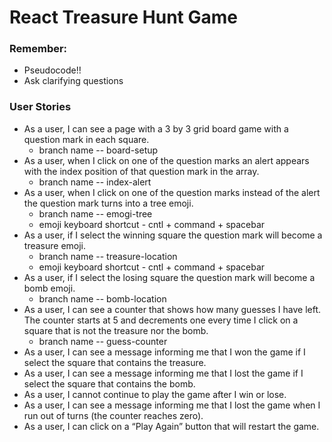 # React Treasure Hunt Game

### Remember:
- Pseudocode!!
- Ask clarifying questions

### User Stories
- As a user, I can see a page with a 3 by 3 grid board game with a question mark in each square.
    - branch name -- board-setup
- As a user, when I click on one of the question marks an alert appears with the index position of that question mark in the array.
    - branch name -- index-alert
- As a user, when I click on one of the question marks instead of the alert the question mark turns into a tree emoji.
    - branch name -- emogi-tree
    - emoji keyboard shortcut - cntl + command + spacebar
- As a user, if I select the winning square the question mark will become a treasure emoji.
    - branch name -- treasure-location
    - emoji keyboard shortcut - cntl + command + spacebar
- As a user, if I select the losing square the question mark will become a bomb emoji.
    - branch name -- bomb-location
- As a user, I can see a counter that shows how many guesses I have left. The counter starts at 5 and decrements one every time I click on a square that is not the treasure nor the bomb.
    - branch name -- guess-counter
- As a user, I can see a message informing me that I won the game if I select the square that contains the treasure.
- As a user, I can see a message informing me that I lost the game if I select the square that contains the bomb.
- As a user, I cannot continue to play the game after I win or lose.
- As a user, I can see a message informing me that I lost the game when I run out of turns (the counter reaches zero).
- As a user, I can click on a “Play Again” button that will restart the game.
